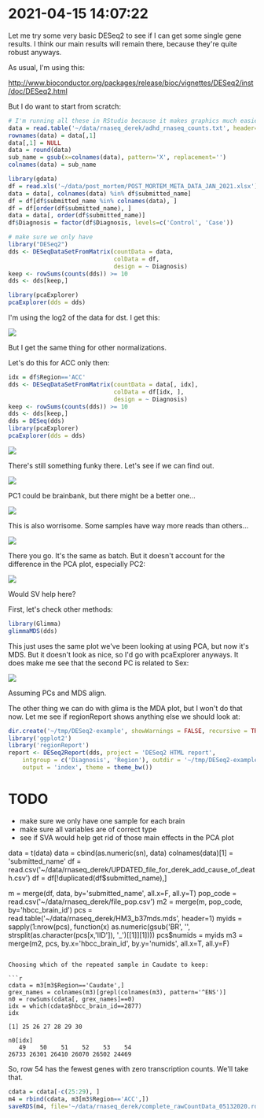 # 2021-04-15 14:07:22

Let me try some very basic DESeq2 to see if I can get some single gene results.
I think our main results will remain there, because they're quite robust
anyways.

As usual, I'm using this:

http://www.bioconductor.org/packages/release/bioc/vignettes/DESeq2/inst/doc/DESeq2.html

But I do want to start from scratch:

```r
# I'm running all these in RStudio because it makes graphics much easier
data = read.table('~/data/rnaseq_derek/adhd_rnaseq_counts.txt', header=1)
rownames(data) = data[,1]
data[,1] = NULL
data = round(data)
sub_name = gsub(x=colnames(data), pattern='X', replacement='')
colnames(data) = sub_name

library(gdata)
df = read.xls('~/data/post_mortem/POST_MORTEM_META_DATA_JAN_2021.xlsx')
data = data[, colnames(data) %in% df$submitted_name]
df = df[df$submitted_name %in% colnames(data), ]
df = df[order(df$submitted_name), ]
data = data[, order(df$submitted_name)]
df$Diagnosis = factor(df$Diagnosis, levels=c('Control', 'Case'))

# make sure we only have 
library("DESeq2")
dds <- DESeqDataSetFromMatrix(countData = data,
                              colData = df,
                              design = ~ Diagnosis)
keep <- rowSums(counts(dds)) >= 10
dds <- dds[keep,]

library(pcaExplorer)
pcaExplorer(dds = dds)
```

I'm using the log2 of the data for dst. I get this:

![](images/2021-04-15-15-23-25.png)

But I get the same thing for other normalizations.

Let's do this for ACC only then:

```r
idx = df$Region=='ACC'
dds <- DESeqDataSetFromMatrix(countData = data[, idx],
                              colData = df[idx, ],
                              design = ~ Diagnosis)
keep <- rowSums(counts(dds)) >= 10
dds <- dds[keep,]
dds = DESeq(dds)
library(pcaExplorer)
pcaExplorer(dds = dds)
```

![](images/2021-04-15-15-31-11.png)

There's still something funky there. Let's see if we can find out.

![](images/2021-04-15-15-33-15.png)

PC1 could be brainbank, but there might be a better one...

![](images/2021-04-15-15-39-45.png)

This is also worrisome. Some samples have way more reads than others... 

![](images/2021-04-15-15-41-33.png)

There you go. It's the same as batch. But it doesn't account for the difference
in the PCA plot, especially PC2:

![](images/2021-04-15-15-44-00.png)

Would SV help here?

First, let's check other methods:

```r
library(Glimma)
glimmaMDS(dds)
```

This just uses the same plot we've been looking at using PCA, but now it's MDS.
But it doesn't look as nice, so I'd go with pcaExplorer anyways. It does make me
see that the second PC is related to Sex:

![](images/2021-04-15-15-48-59.png)

Assuming PCs and MDS align.

The other thing we can do with glima is the MDA plot, but I won't do that now.
Let me see if regionReport shows anything else we should look at:

```r
dir.create('~/tmp/DESeq2-example', showWarnings = FALSE, recursive = TRUE)
library('ggplot2')
library('regionReport')
report <- DESeq2Report(dds, project = 'DESeq2 HTML report',
    intgroup = c('Diagnosis', 'Region'), outdir = '~/tmp/DESeq2-example',
    output = 'index', theme = theme_bw())
```

# TODO
 * make sure we only have one sample for each brain
 * make sure all variables are of correct type
 * see if SVA would help get rid of those main effects in the PCA plot














data = t(data)
data = cbind(as.numeric(sn), data)
colnames(data)[1] = 'submitted_name'
df = read.csv('~/data/rnaseq_derek/UPDATED_file_for_derek_add_cause_of_death.csv')
df = df[!duplicated(df$submitted_name),]

m = merge(df, data, by='submitted_name', all.x=F, all.y=T)
pop_code = read.csv('~/data/rnaseq_derek/file_pop.csv')
m2 = merge(m, pop_code, by='hbcc_brain_id')
pcs = read.table('~/data/rnaseq_derek/HM3_b37mds.mds', header=1)
myids = sapply(1:nrow(pcs), function(x) as.numeric(gsub('BR', '',
                                                        strsplit(as.character(pcs[x,'IID']), '_')[[1]][1])))
pcs$numids = myids
m3 = merge(m2, pcs, by.x='hbcc_brain_id', by.y='numids', all.x=T, all.y=F)
```

Choosing which of the repeated sample in Caudate to keep:

```r
cdata = m3[m3$Region=='Caudate',]
grex_names = colnames(m3)[grepl(colnames(m3), pattern='^ENS')]
n0 = rowSums(cdata[, grex_names]==0)
idx = which(cdata$hbcc_brain_id==2877)
idx

[1] 25 26 27 28 29 30

n0[idx]
   49    50    51    52    53    54 
26733 26301 26410 26070 26502 24469 
```

So, row 54 has the fewest genes with zero transcription counts. We'll take that.

```r
cdata = cdata[-c(25:29), ]
m4 = rbind(cdata, m3[m3$Region=='ACC',])
saveRDS(m4, file='~/data/rnaseq_derek/complete_rawCountData_05132020.rds')
```
